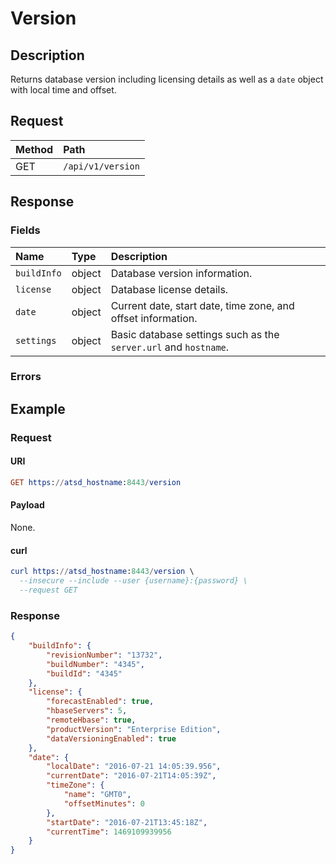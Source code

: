 # Version

## Description

Returns database version including licensing details as well as a `date` object with local time and offset.

## Request

| **Method** | **Path** |
|:---|:---|
| GET | `/api/v1/version` |

## Response

### Fields

| **Name** | **Type** | **Description** |
|:---|:---|:---|
| `buildInfo`  | object | Database version information. |
| `license` | object | Database license details.  |
| `date` | object | Current date, start date, time zone, and offset information.  |
| `settings` | object | Basic database settings such as the `server.url` and `hostname`.  |

### Errors

## Example

### Request

#### URI

```elm
GET https://atsd_hostname:8443/version
```

#### Payload

None.

#### curl

```elm
curl https://atsd_hostname:8443/version \
  --insecure --include --user {username}:{password} \
  --request GET
```

### Response

```json
{
    "buildInfo": {
        "revisionNumber": "13732",
        "buildNumber": "4345",
        "buildId": "4345"
    },
    "license": {
        "forecastEnabled": true,
        "hbaseServers": 5,
        "remoteHbase": true,
        "productVersion": "Enterprise Edition",
        "dataVersioningEnabled": true
    },
    "date": {
        "localDate": "2016-07-21 14:05:39.956",
        "currentDate": "2016-07-21T14:05:39Z",
        "timeZone": {
            "name": "GMT0",
            "offsetMinutes": 0
        },
        "startDate": "2016-07-21T13:45:18Z",
        "currentTime": 1469109939956
    }
}
```
